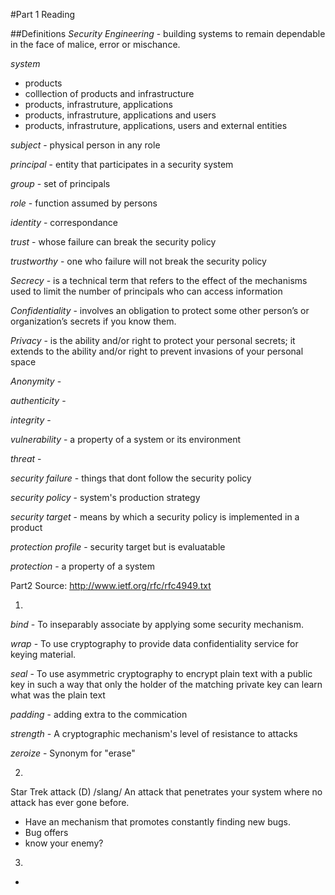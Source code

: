 #Part 1
Reading

##Definitions
*Security Engineering* - building systems to remain dependable in the face of malice, error or mischance.

*system* 
- products
- colllection of products and infrastructure
- products, infrastruture, applications
- products, infrastruture, applications and users
- products, infrastruture, applications, users and external entities

*subject* - physical person in any role

*principal* - entity that participates in a security system

*group* - set of principals

*role* - function assumed by persons

*identity* - correspondance

*trust* - whose failure can break the security policy

*trustworthy* - one who failure will not break the security policy

*Secrecy* - is a technical term that refers to the effect of the mechanisms used to limit the number of principals who can access information

*Confidentiality* - involves an obligation to protect some other person’s or organization’s secrets if you know them.

*Privacy* - is the ability and/or right to protect your personal secrets; it extends to the ability and/or right to prevent invasions of your personal space

*Anonymity* - 

*authenticity* - 

*integrity* - 

*vulnerability* - a property of a system or its environment

*threat* - 

*security failure* - things that dont follow the security policy 

*security policy* - system's production strategy

*security target* - means by which a security policy is implemented in a product

*protection profile* - security target but is evaluatable

*protection* - a property of a system

Part2
Source: http://www.ietf.org/rfc/rfc4949.txt

1.
*bind* - To inseparably associate by applying some security mechanism.

*wrap* - To use cryptography to provide data confidentiality service for keying material.

*seal* -  To use asymmetric cryptography to encrypt plain text with a public key in such a way that only the holder of the matching private key can learn what was the plain text

*padding* - adding extra to the commication 

*strength* - A cryptographic mechanism's level of resistance to attacks

*zeroize* - Synonym for "erase"

2.  
Star Trek attack
  (D) /slang/ An attack that penetrates your system where no attack has ever gone before.

- Have an mechanism that promotes constantly finding new bugs.
- Bug offers 
- know your enemy?

3. 

-

